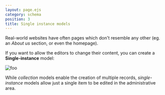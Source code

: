 ```yaml
---
layout: page.ejs
category: schema
position: 3
title: Single instance models
---
```


Real-world websites have often pages which don't resemble any other (eg. an *About us* section, or even the homepage). 

If you want to allow the editors to change their content, you can create a <strong>Single-instance</strong> model: 

![foo](/images/single-instance/1.png)

While *collection* models enable the creation of multiple records, *single-instance* models allow just a single item to be edited in the administrative area.

